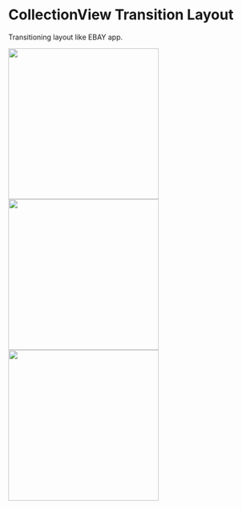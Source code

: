 <h1>CollectionView Transition Layout</h1>
<p>Transitioning layout like EBAY app.</p>
<img src="https://cloud.githubusercontent.com/assets/5992573/24753169/3a43812a-1afb-11e7-864d-983a91b432ce.png" height="300" />
<img src="https://cloud.githubusercontent.com/assets/5992573/24753167/3a3eb636-1afb-11e7-9cf0-c8bf2f9b1c4d.png" height="300" />
<img src="https://cloud.githubusercontent.com/assets/5992573/24753168/3a3fe61e-1afb-11e7-87d0-058a357373d4.png" height="300" />
